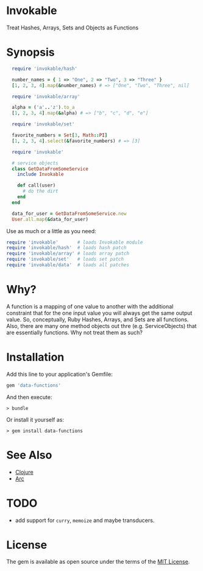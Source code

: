 # Invokable

Treat Hashes, Arrays, Sets and Objects as Functions

# Synopsis

```ruby
  require 'invokable/hash'

  number_names = { 1 => "One", 2 => "Two", 3 => "Three" }
  [1, 2, 3, 4].map(&number_names) # => ["One", "Two", "Three", nil]
```

```ruby
  require 'invokable/array'

  alpha = ('a'..'z').to_a
  [1, 2, 3, 4].map(&alpha) # => ["b", "c", "d", "e"]
```

```ruby
  require 'invokable/set'

  favorite_numbers = Set[3, Math::PI]
  [1, 2, 3, 4].select(&favorite_numbers) # => [3]
```

```ruby
  require 'invokable'

  # service objects
  class GetDataFromSomeService
    include Invokable

    def call(user)
      # do the dirt
    end
  end

  data_for_user = GetDataFromSomeService.new
  User.all.map(&data_for_user)
```

Use as much or a little as you need:

```ruby
require 'invokable'       # loads Invokable module
require 'invokable/hash'  # loads hash patch
require 'invokable/array' # loads array patch
require 'invokable/set'   # loads set patch
require 'invokable/data'  # loads all patches
```

# Why?

A function is a mapping of one value to another with the additional constraint that for the one input value you will
always get the same output value. So, conceptually, Ruby Hashes, Arrays, and Sets are all functions. Also, there are
many one method objects out thre (e.g. ServiceObjects) that are essentially functions. Why not treat them as such?

# Installation

Add this line to your application's Gemfile:

```ruby
gem 'data-functions'
```

And then execute:

    > bundle

Or install it yourself as:

    > gem install data-functions

# See Also

  - [Clojure](https://clojure.org)
  - [Arc](http://www.arclanguage.org)

# TODO

  - add support for `curry`, `memoize` and maybe transducers.

# License

The gem is available as open source under the terms of the [MIT License](https://opensource.org/licenses/MIT).
